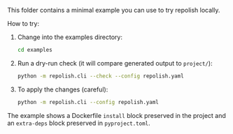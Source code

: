 This folder contains a minimal example you can use to try repolish locally.

How to try:

1. Change into the examples directory:

   ```bash
   cd examples
   ```

2. Run a dry-run check (it will compare generated output to `project/`):

   ```bash
   python -m repolish.cli --check --config repolish.yaml
   ```

3. To apply the changes (careful):

   ```bash
   python -m repolish.cli --config repolish.yaml
   ```

The example shows a Dockerfile `install` block preserved in the project and an
`extra-deps` block preserved in `pyproject.toml`.
